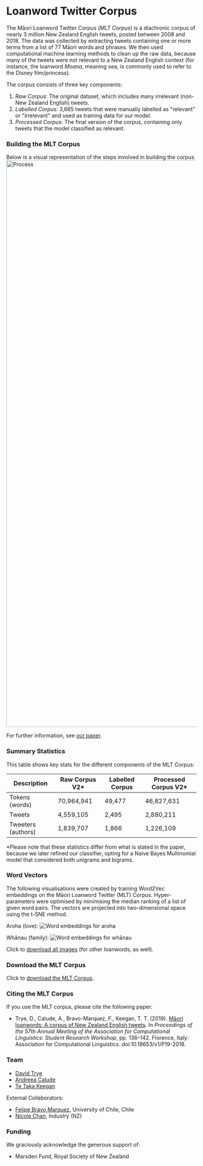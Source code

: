 # Loanword Twitter Corpus
The Māori Loanword Twitter Corpus (<i>MLT Corpus</i>) is a diachronic corpus of nearly 3 million New Zealand English tweets, posted between 2008 and 2018. The data was collected by extracting tweets containing one or more terms from a list of 77 Māori words and phrases. We then used computational machine learning methods to clean up the raw data, because many of the tweets were not relevant to a New Zealand English context (for instance, the loanword <i>Moana</i>, meaning sea, is commonly used to refer to the Disney film/princess).

The corpus consists of three key components:

1. <i>Raw Corpus</i>: The original dataset, which includes many irrelevant (non-New Zealand English) tweets.
2. <i>Labelled Corpus</i>: 3,685 tweets that were manually labelled as "relevant" or "irrelevant" and used as training data for our model.
3. <i>Processed Corpus</i>: The final version of the corpus, containing only tweets that the model classified as relevant.

### Building the MLT Corpus
Below is a visual representation of the steps involved in building the corpus.
<img src="../pics/Process2.png" alt="Process" width="1500"/>

For further information, see [our paper](https://www.aclweb.org/anthology/P19-2018/). 

### Summary Statistics
This table shows key stats for the different components of the MLT Corpus:

| Description          |Raw Corpus V2*| Labelled Corpus | Processed Corpus V2*|
| ---------------------|--------------|-----------------|---------------------| 
| Tokens (words)       | 70,964,941   |49,477           | 46,827,631          | 
| Tweets               | 4,559,105    | 2,495           | 2,880,211           |
| Tweeters (authors)   | 1,839,707    | 1,866           | 1,226,109           |

\*Please note that these statistics differ from what is stated in the paper, because we later refined our classifier, opting for a Naive Bayes Multinomial model that considered both unigrams and bigrams. 

### Word Vectors  
The following visualisations were created by training Word2Vec embeddings on the Māori Loanword Twitter (MLT) Corpus. Hyper-parameters were optimised by minimising the median ranking of a list of given word pairs. The vectors are projected into two-dimensional space using the t-SNE method. 

Aroha (love):
<img src="../pics/aroha_tsne.png" alt="Word embeddings for aroha"/>

Whānau (family):
<img src="../pics/whanau_tsne.png" alt="Word embeddings for whānau"/>

Click to <a href="../pics/word_vectors.zip">download all images</a> (for other loanwords, as well).

### Download the MLT Corpus
Click to <a href="../pics/mlt-v2.zip">download the MLT Corpus</a>.

### Citing the MLT Corpus
If you use the MLT corpus, please cite the following paper:

- Trye, D., Calude, A., Bravo-Marquez, F., Keegan, T. T. (2019). [Māori loanwords: A corpus of New Zealand English tweets](https://www.aclweb.org/anthology/P19-2018/). In <i>Proceedings of the 57th Annual Meeting of the Association for Computational Linguistics: Student Research Workshop</i>, pp. 136–142. Florence, Italy: Association for Computational Linguistics. doi:10.18653/v1/P19-2018. 

### Team

- [David Trye](https://www.cs.waikato.ac.nz/~dgt12/)
- [Andreea Calude](https://www.calude.net/andreea/)
- [Te Taka Keegan](https://www.cms.waikato.ac.nz/people/tetaka)

External Collaborators:

- [Felipe Bravo Marquez](https://felipebravom.com/), University of Chile, Chile
- [Nicole Chan](https://www.linkedin.com/in/hi-nicole-chan), Industry (NZ)

### Funding

We graciously acknowledge the generous support of:

- Marsden Fund, Royal Society of New Zealand
